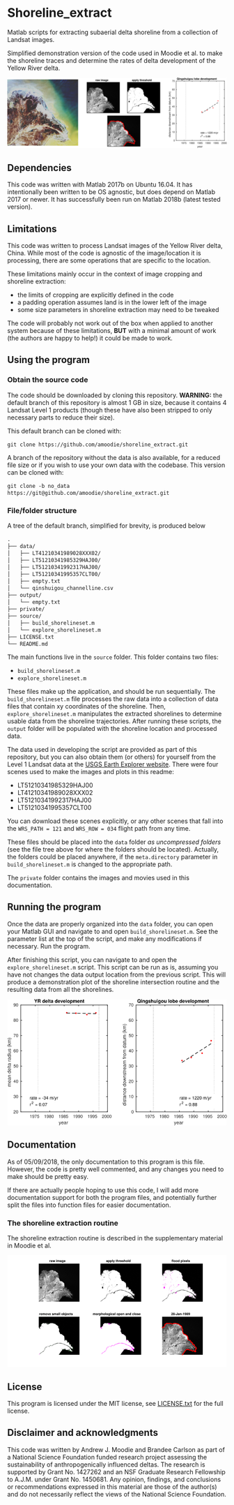 # Shoreline_extract

Matlab scripts for extracting subaerial delta shoreline from a collection of Landsat images.

Simplified demonstration version of the code used in Moodie et al. to make the shoreline traces and determine the rates of delta development of the Yellow River delta.

![demo image](./private/header_image.png "demo")



## Dependencies

This code was written with Matlab 2017b on Ubuntu 16.04. 
It has intentionally been written to be OS agnostic, but does depend on Matlab 2017 or newer.
It has successfully been run on Matlab 2018b (latest tested version).


## Limitations

This code was written to process Landsat images of the Yellow River delta, China.
While most of the code is agnostic of the image/location it is processing, there are some operations that are specific to the location. 

These limitations mainly occur in the context of image cropping and shoreline extraction:

* the limits of cropping are explicitly defined in the code
* a padding operation assumes land is in the lower left of the image
* some size parameters in shoreline extraction may need to be tweaked

The code will probably not work out of the box when applied to another system because of these limitations, __BUT__ with a minimal amount of work (the authors are happy to help!) it could be made to work.



## Using the program


### Obtain the source code

The code should be downloaded by cloning this repository. 
__WARNING:__ the default branch of this repository is almost 1 GB in size, because it contains 4 Landsat Level 1 products (though these have also been stripped to only necessary parts to reduce their size).

This default branch can be cloned with:

```
git clone https://github.com/amoodie/shoreline_extract.git
```

A branch of the repository without the data is also available, for a reduced file size or if you wish to use your own data with the codebase.
This version can be cloned with:

```
git clone -b no_data https://git@github.com/amoodie/shoreline_extract.git
```


### File/folder structure

A tree of the default branch, simplified for brevity, is produced below

```
.
├── data/
│   ├── LT41210341989028XXX02/
│   ├── LT51210341985329HAJ00/
│   ├── LT51210341992317HAJ00/
│   ├── LT51210341995357CLT00/
│   ├── empty.txt
│   └── qinshuigou_channelline.csv
├── output/
│   └── empty.txt
├── private/
├── source/
│   ├── build_shorelineset.m
│   └── explore_shorelineset.m
├── LICENSE.txt
└── README.md

```

The main functions live in the `source` folder.
This folder contains two files:

* `build_shorelineset.m`
* `explore_shorelineset.m`

These files make up the application, and should be run sequentially. 
The `build_shorelineset.m` file processes the raw data into a collection of data files that contain xy coordinates of the shoreline.
Then, `explore_shorelineset.m` manipulates the extracted shorelines to determine usable data from the shoreline trajectories.
After running these scripts, the `output` folder will be populated with the shoreline location and processed data.


The data used in developing the script are provided as part of this repository, but you can also obtain them (or others) for yourself from the Level 1 Landsat data at the [USGS Earth Explorer website](https://earthexplorer.usgs.gov/).
There were four scenes used to make the images and plots in this readme:

* LT51210341985329HAJ00
* LT41210341989028XXX02
* LT51210341992317HAJ00
* LT51210341995357CLT00

You can download these scenes explicitly, or any other scenes that fall into the `WRS_PATH = 121` and `WRS_ROW = 034` flight path from any time.

These files should be placed into the `data` folder _as uncompressed folders_ (see the file tree above for where the folders should be located).
Actually, the folders could be placed anywhere, if the `meta.directory` parameter in `build_shorelineset.m` is changed to the appropriate path.

The `private` folder contains the images and movies used in this documentation.



## Running the program

Once the data are properly organized into the `data` folder, you can open your Matlab GUI and navigate to and open `build_shorelineset.m`.
See the parameter list at the top of the script, and make any modifications if necessary.
Run the program.

After finishing this script, you can navigate to and open the `explore_shorelineset.m` script.
This script can be run as is, assuming you have not changes the data output location from the previous script.
This will produce a demonstration plot of the shoreline intersection routine and the resulting data from all the shorelines.

![demo image](./private/processed_results.png "results of demo")



## Documentation

As of 05/09/2018, the only documentation to this program is this file.
However, the code is pretty well commented, and any changes you need to make should be pretty easy.

If there are actually people hoping to use this code, I will add more documentation support for both the program files, and potentially further split the files into function files for easier documentation.


### The shoreline extraction routine

The shoreline extraction routine is described in the supplementary material in Moodie et al.

![demo image](./private/extract_routine.png "extraction routine demo")



## License

This program is licensed under the MIT license, see [LICENSE.txt](./LICENSE.txt) for the full license.



## Disclaimer and acknowledgments

This code was written by Andrew J. Moodie and Brandee Carlson as part of a National Science Foundation funded research project assessing the sustainability of anthropogenically influenced deltas.
The research is supported by Grant No. 1427262 and an NSF Graduate Research Fellowship to A.J.M. under Grant No. 1450681.
Any opinion, findings, and conclusions or recommendations expressed in this material are those of the author(s) and do not necessarily reflect the views of the National Science Foundation.
